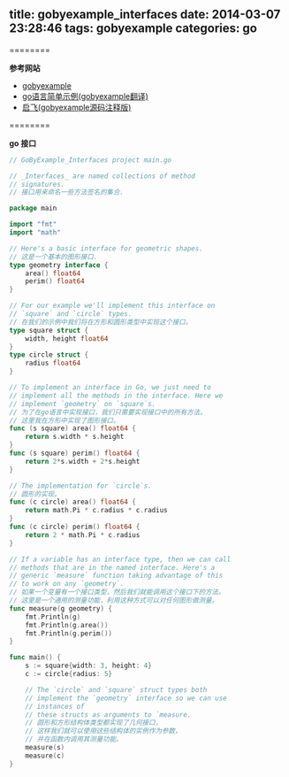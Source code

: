 title: gobyexample_interfaces
date: 2014-03-07 23:28:46
tags: gobyexample
categories: go
---

<!--head-->

========

**参考网站**

* [gobyexample](https://gobyexample.com/ "gobyexample")
* [go语言简单示例(gobyexample翻译)](http://bbs.csdn.net/topics/390557446 "go语言简单示例")
* [启飞(gobyexample源码注释版)](http://qefee.com/tags/gobyexample/ "启飞")

========

**go 接口**

<!--more-->

<!--body-->

``` go
// GoByExample_Interfaces project main.go

// _Interfaces_ are named collections of method
// signatures.
// 接口用来命名一些方法签名的集合.

package main

import "fmt"
import "math"

// Here's a basic interface for geometric shapes.
// 这是一个基本的图形接口.
type geometry interface {
	area() float64
	perim() float64
}

// For our example we'll implement this interface on
// `square` and `circle` types.
// 在我们的示例中我们将在方形和圆形类型中实现这个接口。
type square struct {
	width, height float64
}
type circle struct {
	radius float64
}

// To implement an interface in Go, we just need to
// implement all the methods in the interface. Here we
// implement `geometry` on `square`s.
// 为了在go语言中实现接口，我们只需要实现接口中的所有方法。
// 这里我在方形中实现了图形接口。
func (s square) area() float64 {
	return s.width * s.height
}
func (s square) perim() float64 {
	return 2*s.width + 2*s.height
}

// The implementation for `circle`s.
// 圆形的实现。
func (c circle) area() float64 {
	return math.Pi * c.radius * c.radius
}
func (c circle) perim() float64 {
	return 2 * math.Pi * c.radius
}

// If a variable has an interface type, then we can call
// methods that are in the named interface. Here's a
// generic `measure` function taking advantage of this
// to work on any `geometry`.
// 如果一个变量有一个接口类型，然后我们就能调用这个接口下的方法。
// 这里是一个通用的测量功能，利用这种方式可以对任何图形做测量。
func measure(g geometry) {
	fmt.Println(g)
	fmt.Println(g.area())
	fmt.Println(g.perim())
}

func main() {
	s := square{width: 3, height: 4}
	c := circle{radius: 5}

	// The `circle` and `square` struct types both
	// implement the `geometry` interface so we can use
	// instances of
	// these structs as arguments to `measure.
	// 圆形和方形结构体类型都实现了几何接口，
	// 这样我们就可以使用这些结构体的实例作为参数，
	// 并在函数内调用其测量功能。
	measure(s)
	measure(c)
}

```